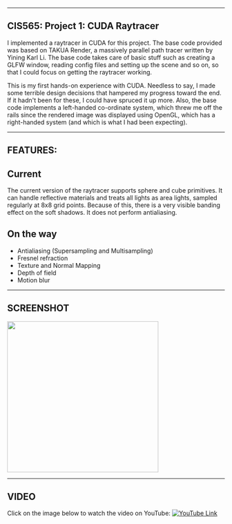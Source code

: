-------------------------------------------------------------------------------
CIS565: Project 1: CUDA Raytracer
-------------------------------------------------------------------------------
I implemented a raytracer in CUDA for this project. The base code provided was based 
on TAKUA Render, a massively parallel path tracer written by Yining Karl Li. The base code 
takes care of basic stuff such as creating a GLFW window, reading config files and setting up 
the scene and so on, so that I could focus on getting the raytracer working.

This is my first hands-on experience with CUDA. Needless to say, I made some terrible design 
decisions that hampered my progress toward the end. If it hadn't been for these, I could have 
spruced it up more. Also, the base code implements a left-handed co-ordinate system, which 
threw me off the rails since the rendered image was displayed using OpenGL, which 
has a right-handed system (and which is what I had been expecting).


-------------------------------------------------------------------------------
FEATURES:
-------------------------------------------------------------------------------
Current
-------
The current version of the raytracer supports sphere and cube primitives. It can handle reflective 
materials and treats all lights as area lights, sampled regularly at 8x8 grid points. Because of this, 
there is a very visible banding effect on the soft shadows. It does not perform antialiasing.

On the way
----------
* Antialiasing (Supersampling and Multisampling)
* Fresnel refraction
* Texture and Normal Mapping
* Depth of field
* Motion blur

-------------------------------------------------------------------------------
SCREENSHOT
-------------------------------------------------------------------------------
<img src="https://raw.github.com/rohith10/Project1-RayTracer/master/renders/Final2-800px.png" height="350" width="350"/>

-------------------------------------------------------------------------------
VIDEO
-------------------------------------------------------------------------------
Click on the image below to watch the video on YouTube:
[![YouTube Link](http://img.youtube.com/vi/dKMg6kBt8Ek/0.jpg)](http://www.youtube.com/watch?v=dKMg6kBt8Ek)
